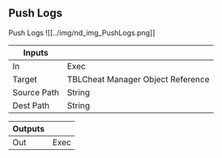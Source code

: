## Push Logs
Push Logs
![[../img/nd_img_PushLogs.png]]

|Inputs||
|--|--|
| In | Exec |
| Target | TBLCheat Manager Object Reference |
| Source Path | String |
| Dest Path | String |

|Outputs||
|--|--|
| Out | Exec |
